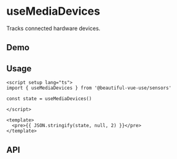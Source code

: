 # useMediaDevices

Tracks connected hardware devices.

## Demo

## Usage

```vue
<script setup lang="ts">
import { useMediaDevices } from '@beautiful-vue-use/sensors'

const state = useMediaDevices()

</script>

<template>
  <pre>{{ JSON.stringify(state, null, 2) }}</pre>
</template>

```

## API
